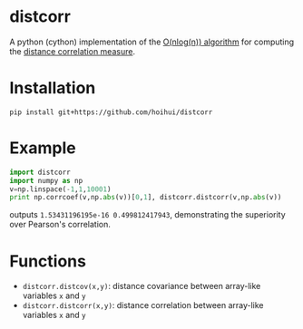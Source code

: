 # distcorr

A python (cython) implementation of the [O(nlog(n)) algorithm](https://arxiv.org/abs/1410.1503) for computing the [distance correlation measure](https://projecteuclid.org/euclid.aos/1201012979).

# Installation

`pip install git+https://github.com/hoihui/distcorr`

# Example

```python
import distcorr
import numpy as np
v=np.linspace(-1,1,10001)
print np.corrcoef(v,np.abs(v))[0,1], distcorr.distcorr(v,np.abs(v))
```
outputs `1.53431196195e-16 0.499812417943`, demonstrating the superiority over Pearson's correlation.


# Functions

* `distcorr.distcov(x,y)`: distance covariance between array-like variables `x` and `y`
* `distcorr.distcorr(x,y)`: distance correlation between array-like variables `x` and `y`
